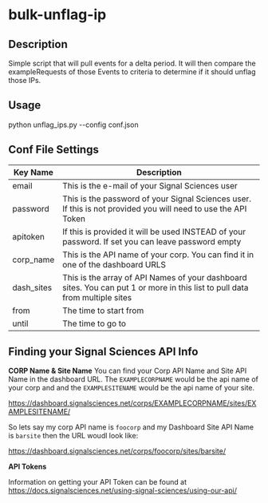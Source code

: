 # bulk-unflag-ip

## Description

Simple script that will pull events for a delta period. It will then compare the exampleRequests of those Events to criteria to determine if it should unflag those IPs.

## Usage

python  unflag_ips.py --config conf.json

## Conf File Settings

| Key Name | Description |
|----------|-------------|
| email    | This is the e-mail of your Signal Sciences user |
| password | This is the password of your Signal Sciences user. If this is not provided you will need to use the API Token |
| apitoken | If this is provided it will be used INSTEAD of your password. If set you can leave password empty |
| corp_name | This is the API name of your corp. You can find it in one of the dashboard URLS |
| dash_sites | This is the array of API Names of your dashboard sites. You can put 1 or more in this list to pull data from multiple sites |
| from | The time to start from |
| until | The time to go to |

## Finding your Signal Sciences API Info

**CORP Name & Site Name**
You can find your Corp API Name and Site API Name in the dashboard URL. The `EXAMPLECORPNAME` would be the api name of your corp and and the `EXAMPLESITENAME` would be the api name of your site.

https://dashboard.signalsciences.net/corps/EXAMPLECORPNAME/sites/EXAMPLESITENAME/

So lets say my corp API name is `foocorp` and my Dashboard Site API Name is `barsite` then the URL woudl look like:

https://dashboard.signalsciences.net/corps/foocorp/sites/barsite/

**API Tokens**

Information on getting your API Token can be found at https://docs.signalsciences.net/using-signal-sciences/using-our-api/

